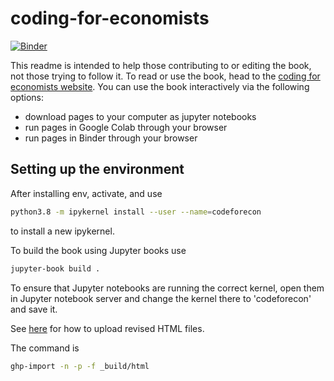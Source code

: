 # coding-for-economists

[![Binder](https://mybinder.org/badge_logo.svg)](https://mybinder.org/v2/gh/aeturrell/coding-for-economists/HEAD)

This readme is intended to help those contributing to or editing the book, not those trying to follow it. To read or use the book, head to the [coding for economists website](https://aeturrell.github.io/coding-for-economists/intro.html). You can use the book interactively via the following options:
- download pages to your computer as jupyter notebooks
- run pages in Google Colab through your browser
- run pages in Binder through your browser

## Setting up the environment

After installing env, activate, and use

```bash
python3.8 -m ipykernel install --user --name=codeforecon
```

to install a new ipykernel.

To build the book using Jupyter books use

```bash
jupyter-book build .
```

To ensure that Jupyter notebooks are running the correct kernel, open them in Jupyter notebook server and change the kernel there to 'codeforecon' and save it.

See [here](https://jupyterbook.org/publish/gh-pages.html) for how to upload revised HTML files.

The command is

```bash
ghp-import -n -p -f _build/html
```
